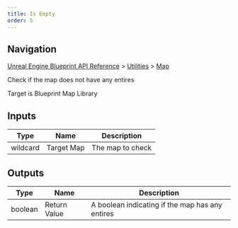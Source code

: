 ```yaml
---
title: Is Empty
order: 5
---
```

## Navigation

[Unreal Engine Blueprint API Reference](https://dev.epicgames.com/documentation/en-us/unreal-engine/BlueprintAPI) > [Utilities](https://dev.epicgames.com/documentation/en-us/unreal-engine/BlueprintAPI/Utilities) > [Map](https://dev.epicgames.com/documentation/en-us/unreal-engine/BlueprintAPI/Utilities/Map)

Check if the map does not have any entires

Target is Blueprint Map Library

## Inputs

| Type | Name | Description |
| --- | --- | --- |
| wildcard | Target Map | The map to check |

## Outputs

| Type | Name | Description |
| --- | --- | --- |
| boolean | Return Value | A boolean indicating if the map has any entires |
